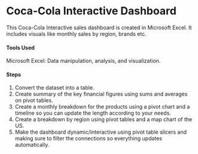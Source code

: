 # Coca-Cola Interactive Dashboard
This Coca-Cola Interactive sales dashboard is created in Microsoft Excel. It includes visuals like monthly sales by region, brands etc.
#### Tools Used
Microsoft Excel: Data manipulation, analysis, and visualization.
#### Steps
1. Convert the dataset into a table.
2. Create summary of the key financial figures using sums and averages on pivot tables.
3. Create a monthly breakdown for the products using a pivot chart and a timeline so you can update the length according to your needs.
4. Create a breakdown by region using pivot tables and a map chart of the US.
5. Make the dashboard dynamic/interactive using pivot table slicers and making sure to filter the connections so everything updates automatically.
